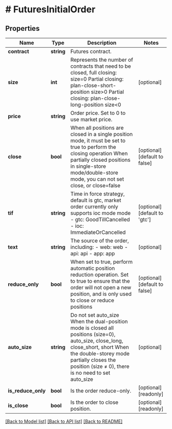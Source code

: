 # # FuturesInitialOrder

## Properties

Name | Type | Description | Notes
------------ | ------------- | ------------- | -------------
**contract** | **string** | Futures contract. | 
**size** | **int** | Represents the number of contracts that need to be closed, full closing: size&#x3D;0 Partial closing: plan-close-short-position size&gt;0  Partial closing: plan-close-long-position size&lt;0 | [optional] 
**price** | **string** | Order price. Set to 0 to use market price. | 
**close** | **bool** | When all positions are closed in a single position mode, it must be set to true to perform the closing operation When partially closed positions in single-store mode/double-store mode, you can not set close, or close&#x3D;false | [optional] [default to false]
**tif** | **string** | Time in force strategy, default is gtc, market order currently only supports ioc mode mode  - gtc: GoodTillCancelled - ioc: ImmediateOrCancelled | [optional] [default to 'gtc']
**text** | **string** | The source of the order, including: - web: web - api: api - app: app | [optional] 
**reduce_only** | **bool** | When set to true, perform automatic position reduction operation. Set to true to ensure that the order will not open a new position, and is only used to close or reduce positions | [optional] [default to false]
**auto_size** | **string** | Do not set auto_size When the dual-position mode is closed all positions (size&#x3D;0), auto_size, close_long, close_short, short When the double-storey mode partially closes the position (size ≠ 0), there is no need to set auto_size | [optional] 
**is_reduce_only** | **bool** | Is the order reduce-only. | [optional] [readonly] 
**is_close** | **bool** | Is the order to close position. | [optional] [readonly] 

[[Back to Model list]](../../README.md#documentation-for-models) [[Back to API list]](../../README.md#documentation-for-api-endpoints) [[Back to README]](../../README.md)
